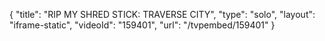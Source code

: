 {
    "title": "RIP MY SHRED STICK: TRAVERSE CITY",
    "type": "solo",
    "layout": "iframe-static",
    "videoId": "159401",
    "url": "\/tvpembed\/159401"
}